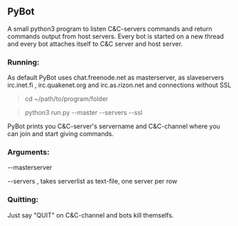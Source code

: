 ## PyBot

A small python3 program to listen C&C-servers commands and return commands output from host servers. Every bot is started on a new thread and every bot attaches itself to C&C server and host server.

### Running:

As default PyBot uses chat.freenode.net as masterserver, as slaveservers irc.inet.fi , irc.​quakenet.​org and irc.​as.​rizon.​net and connections without SSL

> cd ~/path/to/program/folder

> python3 run.py --master <masterserver> --servers <serverlist> --ssl

PyBot prints you C&C-server's servername and C&C-channel where you can join and start giving commands.

### Arguments:

--masterserver

--servers , takes serverlist as text-file, one server per row

### Quitting:

Just say "QUIT" on C&C-channel and bots kill themselfs.